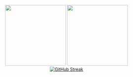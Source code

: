 <p align="center" >
  <img height="197" src="https://github-readme-stats-bqhz.vercel.app/api?username=vhh0106&show_icons=true&hide_border=true&theme=dracula&count_private=true">
  <img height="197" src="https://github-readme-stats.vercel.app/api/top-langs/?username=vhh0106&size_weight=0.1&count_weight=0.9&hide_border=true&layout=compact&theme=dracula&langs_count=10">
  <a href="https://git.io/streak-stats"><img src="https://github-readme-streak-stats.herokuapp.com?user=vhh0106&theme=dracula&hide_border=true&date_format=j%20M%5B%20Y%5D" alt="GitHub Streak" /></a>
</p>
